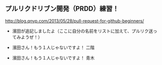 ## プルリクドリブン開発（PRDD）練習！

http://blog.qnyp.com/2013/05/28/pull-request-for-github-beginners/

- 濱田が追記しましたよ（ここに自分の名前をリストに加えて、プルリク送ってみようぜ！）

- 濱田さん！もう１人じゃないですよ！ 二階

- 濱田さん！もう１人じゃないですよ！ 青木

